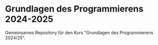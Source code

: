 # Grundlagen des Programmierens 2024-2025

Gemeinsames Repository für den Kurs "Grundlagen des Programmierens 2024/25".
